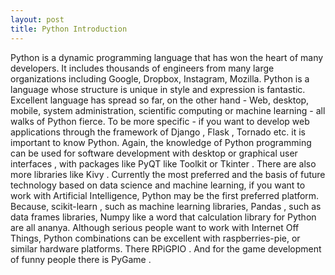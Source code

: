 ```yaml
---
layout: post
title: Python Introduction
---
```

Python is a dynamic programming language that has won the heart of many developers. It includes thousands of engineers from many large organizations including Google, Dropbox, Instagram, Mozilla. Python is a language whose structure is unique in style and expression is fantastic. Excellent language has spread so far, on the other hand - Web, desktop, mobile, system administration, scientific computing or machine learning - all walks of Python fierce.
To be more specific - if you want to develop web applications through the framework of Django , Flask , Tornado etc. it is important to know Python. Again, the knowledge of Python programming can be used for software development with desktop or graphical user interfaces , with packages like PyQT like Toolkit or Tkinter . There are also more libraries like Kivy .
Currently the most preferred and the basis of future technology based on data science and machine learning, if you want to work with Artificial Intelligence, Python may be the first preferred platform. Because, scikit-learn , such as machine learning libraries, Pandas , such as data frames libraries, Numpy like a word that calculation library for Python are all ananya.
Although serious people want to work with Internet Off Things, Python combinations can be excellent with raspberries-pie, or similar hardware platforms. There RPiGPIO . And for the game development of funny people there is PyGame .
